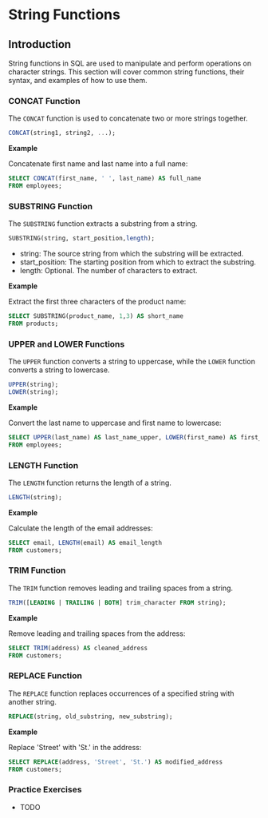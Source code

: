 # String Functions

## Introduction
String functions in SQL are used to manipulate and perform operations on character strings. This section will cover common string functions, their syntax, and examples of how to use them.

### CONCAT Function
The `CONCAT` function is used to concatenate two or more strings together.

```sql
CONCAT(string1, string2, ...);
```

**Example**

Concatenate first name and last name into a full name:

```sql
SELECT CONCAT(first_name, ' ', last_name) AS full_name
FROM employees;
```

### SUBSTRING Function
The `SUBSTRING` function extracts a substring from a string.


```sql
SUBSTRING(string, start_position,length);
```
* string: The source string from which the substring will be extracted.
* start_position: The starting position from which to extract the substring.
* length: Optional. The number of characters to extract.

**Example**

Extract the first three characters of the product name:

```sql
SELECT SUBSTRING(product_name, 1,3) AS short_name
FROM products;
```

### UPPER and LOWER Functions
The `UPPER` function converts a string to uppercase, while the `LOWER` function converts a string to lowercase.

```sql
UPPER(string);
LOWER(string);
```

**Example**

Convert the last name to uppercase and first name to lowercase:

```sql
SELECT UPPER(last_name) AS last_name_upper, LOWER(first_name) AS first_name_lower
FROM employees;
```

### LENGTH Function
The `LENGTH` function returns the length of a string.

```sql
LENGTH(string);
```

**Example**

Calculate the length of the email addresses:

```sql
SELECT email, LENGTH(email) AS email_length
FROM customers;
```

### TRIM Function
The `TRIM` function removes leading and trailing spaces from a string.

```sql
TRIM([LEADING | TRAILING | BOTH] trim_character FROM string);
```

**Example**

Remove leading and trailing spaces from the address:

```sql
SELECT TRIM(address) AS cleaned_address
FROM customers;
```

### REPLACE Function
The `REPLACE` function replaces occurrences of a specified string with another string.

```sql
REPLACE(string, old_substring, new_substring);
```

**Example**

Replace 'Street' with 'St.' in the address:

```sql
SELECT REPLACE(address, 'Street', 'St.') AS modified_address
FROM customers;
```

### Practice Exercises
* TODO
